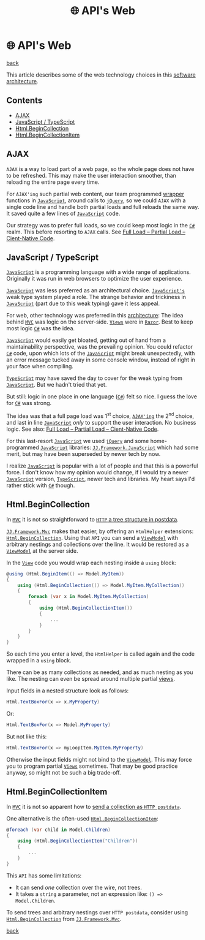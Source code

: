 ﻿---
title: "🌐 API's Web"
image: "/images/api-preview.png"
description: Describing some web technology choices in JJ's Reference Architecture.
keywords:
  - ajax
  - javascript
  - typescript
  - html
  - http
  - mvc
  - web
  - c#
  - .net
  - coding
  - programming
  - software engineering
  - software development
  - software design
  - software architecture
---

🌐 API's Web
==============

[back](.)

This article describes some of the web technology choices in this [software architecture](../index.md).

<h2>Contents</h2>

- [AJAX](#ajax)
- [JavaScript / TypeScript](#javascript--typescript)
- [Html.BeginCollection](#htmlbegincollection)
- [Html.BeginCollectionItem](#htmlbegincollectionitem)


AJAX
----

`AJAX` is a way to load part of a web page, so the whole page does not have to be refreshed. This may make the user interaction smoother, than reloading the entire page every time.

For `AJAX'ing` such partial web content, our team programmed [wrapper](../patterns/other.md#wrapper) functions in [`JavaScript`](table.md#javascript), around calls to [`jQuery`](table.md#jquery), so we could `AJAX` with a single code line and handle both partial loads and full reloads the same way. It saved quite a few lines of [`JavaScript`](table.md#javascript) code.

Our strategy was to prefer full loads, so we could keep most logic in the [`C#`](table.md#csharp) realm. This before resorting to `AJAX` calls. See [Full Load – Partial Load – Cient-Native Code](../patterns/presentation.md#full-load--partial-load--client-native-code).


JavaScript / TypeScript
-----------------------

[`JavaScript`](https://www.javascript.com/) is a programming language with a wide range of applications. Originally it was run in web browsers to optimize the user experience.

[`JavaScript`](https://www.javascript.com/) was less preferred as an architectural choice. [`JavaScript's`](https://www.javascript.com/) weak type system played a role. The strange behavior and trickiness in [`JavaScript`](https://www.javascript.com/) (part due to this weak typing) gave it less appeal.

For web, other technology was preferred in this [architecture](../index.md): The idea behind [`MVC`](table.md#mvc) was logic on the server-side. [`Views`](../patterns/presentation.md#views) were in [`Razor`](table.md#razor). Best to keep most logic [`C#`](table.md#csharp) was the idea.

[`JavaScript`](https://www.javascript.com/) would easily get bloated, getting out of hand from a maintainability perspective, was the prevailing opinion. You could refactor [`C#`](table.md#csharp) code, upon which lots of the [`JavaScript`](https://www.javascript.com/) might break unexpectedly, with an error message tucked away in some console window, instead of right in your face when compiling.

[`TypeScript`](https://www.typescriptlang.org/) may have saved the day to cover for the weak typing from [`JavaScript`](https://www.javascript.com/). But we hadn't tried that yet.

But still: logic in one place in one language ([`C#`](table.md#csharp)) felt so nice. I guess the love for [`C#`](table.md#csharp) was strong.

The idea was that a full page load was 1<sup>st</sup> choice, [`AJAX'ing`](#ajax) the 2<sup>nd</sup> choice, and last in line [`JavaScript`](https://www.javascript.com/) *only* to support the user interaction. No business logic. See also: [Full Load – Partial Load – Cient-Native Code](../patterns/presentation.md#full-load--partial-load--client-native-code).

For this last-resort [`JavaScript`](https://www.javascript.com/) we used [`jQuery`](table.md#jquery) and some home-programmed [`JavaScript`](https://www.javascript.com/) libraries: [`JJ.Framework.JavaScript`](table.md#jj-framework-javascript) which had some merit, but may have been superseded by newer tech by now.

I realize [`JavaScript`](https://www.javascript.com/) is popular with a lot of people and that this is a powerful force. I don't know how my opinion would change, if I would try a newer [`JavaScript`](https://www.javascript.com/) version, [`TypeScript`](https://www.typescriptlang.org/), newer tech and libraries. My heart says I'd rather stick with [`C#`](table.md#csharp) though.


Html.BeginCollection
--------------------

In [`MVC`](table.md#mvc) it is not so straightforward to [`HTTP` a tree structure in postdata](../aspects.md#postdata-over-http).

[`JJ.Framework.Mvc`](table.md#jj-framework-mvc) makes that easier, by offering an `HtmlHelper` extensions: [`Html.BeginCollection`](https://dev.azure.com/jjvanzon/JJs-Software/_artifacts/feed/JJs-Pre-Release-Package-Feed/NuGet/JJ.Framework.Mvc). Using that `API` you can send a [`ViewModel`](../patterns/viewmodels.md) with arbitrary nestings and collections over the line. It would be restored as a [`ViewModel`](../patterns/viewmodels.md) at the server side.

In the [`View`](../patterns/presentation.md#views) code you would wrap each nesting inside a `using` block:

```cs
@using (Html.BeginItem(() => Model.MyItem))
{
    using (Html.BeginCollection(() => Model.MyItem.MyCollection))
    {
        foreach (var x in Model.MyItem.MyCollection)
        {
            using (Html.BeginCollectionItem())
            {
                ...
            }
        }
    }
}
```

So each time you enter a level, the `HtmlHelper` is called again and the code wrapped in a `using` block.

There can be as many collections as needed, and as much nesting as you like. The nesting can even be spread around multiple partial [views](../patterns/presentation.md#views).

Input fields in a nested structure look as follows:

```cs
Html.TextBoxFor(x => x.MyProperty)
```

Or:

```cs
Html.TextBoxFor(x => Model.MyProperty)
```

But not like this:

```cs
Html.TextBoxFor(x => myLoopItem.MyItem.MyProperty)
```

Otherwise the input fields might not bind to the [`ViewModel`](../patterns/viewmodels.md). This may force you to program partial [`Views`](../patterns/presentation.md#views) sometimes. That may be good practice anyway, so might not be such a big trade-off.


Html.BeginCollectionItem
------------------------

In [`MVC`](table.md#mvc) it is not so apparent how to [send a collection as `HTTP postdata`](../aspects.md#postdata-over-http).

One alternative is the often-used [`Html.BeginCollectionItem`](https://www.nuget.org/packages/BeginCollectionItem):

```cs
@foreach (var child in Model.Children)
{
    using (Html.BeginCollectionItem("Children"))
    {
        ...
    }
}
```

This `API` has some limitations:

- It can send *one* collection over the wire, not trees.
- It takes a `string` a parameter, not an expression like: `() => Model.Children`.

To send trees and arbitrary nestings over `HTTP postdata`, consider using [`Html.BeginCollection`](table.md#htmlbegincollection) from [`JJ.Framework.Mvc`](table.md#jj-framework-mvc).

[back](.)
